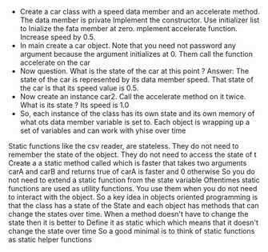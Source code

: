 
* Create a car class with a speed data member and an accelerate method. The data member is private Implement the constructor. Use initializer list to Inialize the fata member at zero. mplement accelerate function. Increase speed by 0.5. 
* In main create a car object. Note that you need not password any argument because the argument initializes at 0.  Them call the function accelerate on the car 
* Now question. What is the state of the  car at this point ? Answer: The state of the car is represented by its data member speed. That state of the car is that its speed value is 0.5. 
* Now create an instance car2. Call the accelerate method on it twice. What is its state ? Its speed is 1.0
* So, each instance of the class has its own state and its own memory of what ots data member variable is set to. Each object is wrapping up a set of variables and can work with yhise over time 


Static functions like the csv reader, are stateless. They do not need to remember the state of the object. They do not need to access the state of t
Create a a static method called which is faster that takes two arguments carA and carB and returns true of carA is faster and 0 otherwise 
So you do not need to extend a static function from the state variable 
Oftentimes static functions are used as utility functions. You use them when you do not need to interact with the object. 
So a key idea in objects oriented programming is that the class has a state of the State and each object has methods that can change the states over time. When a method doesn't have to change the state then it is better to Define it as static which which means that it doesn't change the state over time
So a good minimal is to think of static functions as static helper functions


